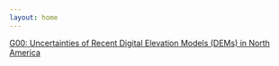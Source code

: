 ```yaml
---
layout: home
---
```



[G00: Uncertainties of Recent Digital Elevation Models (DEMs) in North America](G00_Forou_Uncertai)

